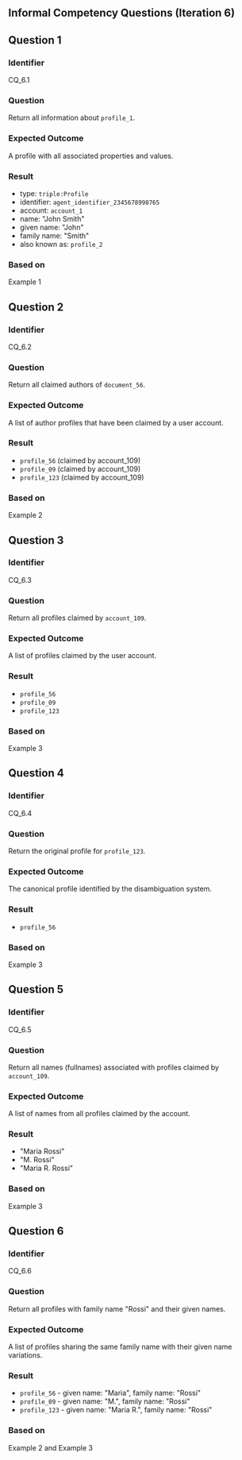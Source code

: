 ## Informal Competency Questions (Iteration 6)

## Question 1

### Identifier
CQ_6.1

### Question
Return all information about `profile_1`.

### Expected Outcome
A profile with all associated properties and values.

### Result
* type: `triple:Profile`
* identifier: `agent_identifier_2345678998765`
* account: `account_1`
* name: "John Smith"
* given name: "John"
* family name: "Smith"
* also known as: `profile_2`

### Based on
Example 1


## Question 2

### Identifier
CQ_6.2

### Question
Return all claimed authors of `document_56`.

### Expected Outcome
A list of author profiles that have been claimed by a user account.

### Result
* `profile_56` (claimed by account_109)
* `profile_09` (claimed by account_109)
* `profile_123` (claimed by account_109)

### Based on
Example 2


## Question 3

### Identifier
CQ_6.3

### Question
Return all profiles claimed by `account_109`.

### Expected Outcome
A list of profiles claimed by the user account.

### Result
* `profile_56`
* `profile_09`
* `profile_123`

### Based on
Example 3


## Question 4

### Identifier
CQ_6.4

### Question
Return the original profile for `profile_123`.

### Expected Outcome
The canonical profile identified by the disambiguation system.

### Result
* `profile_56`

### Based on
Example 3


## Question 5

### Identifier
CQ_6.5

### Question
Return all names (fullnames) associated with profiles claimed by `account_109`.

### Expected Outcome
A list of names from all profiles claimed by the account.

### Result
* "Maria Rossi"
* "M. Rossi"
* "Maria R. Rossi"

### Based on
Example 3


## Question 6

### Identifier
CQ_6.6

### Question
Return all profiles with family name "Rossi" and their given names.

### Expected Outcome
A list of profiles sharing the same family name with their given name variations.

### Result
* `profile_56` - given name: "Maria", family name: "Rossi"
* `profile_09` - given name: "M.", family name: "Rossi"
* `profile_123` - given name: "Maria R.", family name: "Rossi"

### Based on
Example 2 and Example 3